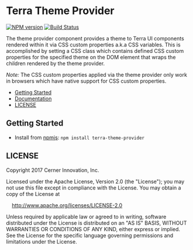 # Terra Theme Provider


[![NPM version](https://badgen.net/npm/v/terra-theme-provider)](https://www.npmjs.org/package/terra-theme-provider)
[![Build Status](https://badgen.net/travis/cerner/terra-core)](https://travis-ci.org/cerner/terra-core)

The theme provider component provides a theme to Terra UI components rendered within it via CSS custom properties a.k.a CSS variables. This is accomplished by setting a CSS class which contains defined CSS custom properties for the specified theme on the DOM element that wraps the children rendered by the theme provider.

*Note:* The CSS custom properties applied via the theme provider only work in browsers which have native support for CSS custom properties.

- [Getting Started](#getting-started)
- [Documentation](https://github.com/cerner/terra-core/tree/master/packages/terra-theme-provider/docs)
- [LICENSE](#license)

## Getting Started

- Install from [npmjs](https://www.npmjs.com): `npm install terra-theme-provider`

## LICENSE

Copyright 2017 Cerner Innovation, Inc.

Licensed under the Apache License, Version 2.0 (the "License"); you may not use this file except in compliance with the License. You may obtain a copy of the License at

&nbsp;&nbsp;&nbsp;&nbsp;http://www.apache.org/licenses/LICENSE-2.0

Unless required by applicable law or agreed to in writing, software distributed under the License is distributed on an "AS IS" BASIS, WITHOUT WARRANTIES OR CONDITIONS OF ANY KIND, either express or implied. See the License for the specific language governing permissions and limitations under the License.
